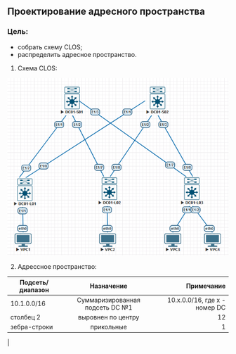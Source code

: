 ## **Проектирование адресного пространства**

### **Цель:**

  * cобрать схему CLOS;
  * распределить адресное пространство.


1. Схема CLOS:

![hw1_img1](HW1_CLOS.png)

2. Адрессное пространство:

| Подсеть/диапазон |               Назначение             |            Примечание             |
| -----------------|:------------------------------------:| ---------------------------------:|
| 10.1.0.0/16      | Суммаризированная подсеть DC №1      |  10.x.0.0/16, где x - номер DC    |
| столбец 2        | выровнен по центру                   |                                12 |
| зебра-строки     | прикольные                           |                                 1 |
|